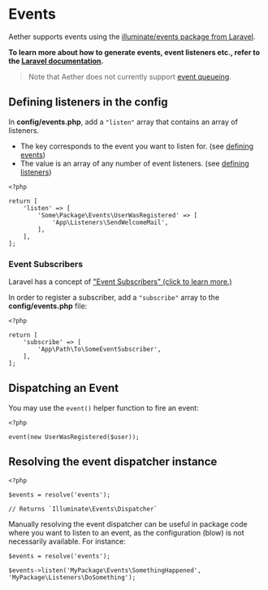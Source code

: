 # Events

Aether supports events using the [illuminate/events package from Laravel](https://laravel.com/docs/5.5/events).

**To learn more about how to generate events, event listeners etc., refer to the [Laravel documentation](https://laravel.com/docs/5.5/events).**

> Note that Aether does not currently support [event queueing](https://laravel.com/docs/5.5/events#queued-event-listeners).

## Defining listeners in the config

In **config/events.php**, add a `"listen"` array that contains an array of listeners.

- The key corresponds to the event you want to listen for. (see [defining events](https://laravel.com/docs/5.5/events#defining-events))
- The value is an array of any number of event listeners. (see [defining listeners](https://laravel.com/docs/5.5/events#defining-listeners))

```
<?php

return [
    'listen' => [
        'Some\Package\Events\UserWasRegistered' => [
            'App\Listeners\SendWelcomeMail',
        ],
    ],
];
```

### Event Subscribers

Laravel has a concept of ["Event Subscribers" (click to learn more.)](https://laravel.com/docs/5.5/events#event-subscribers)

In order to register a subscriber, add a `"subscribe"` array to the **config/events.php** file:

```
<?php

return [
    'subscribe' => [
        'App\Path\To\SomeEventSubscriber',
    ],
];
```

## Dispatching an Event

You may use the `event()` helper function to fire an event:

```
<?php

event(new UserWasRegistered($user));
```

## Resolving the event dispatcher instance

```
<?php

$events = resolve('events');

// Returns `Illuminate\Events\Dispatcher`
```

Manually resolving the event dispatcher can be useful in package code where you want to listen to an event, as the configuration (blow) is not necessarily available. For instance:

```
$events = resolve('events');

$events->listen('MyPackage\Events\SomethingHappened', 'MyPackage\Listeners\DoSomething');
```

